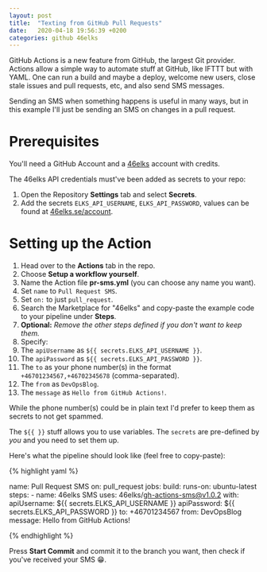 ```yaml
---
layout: post
title:  "Texting from GitHub Pull Requests"
date:   2020-04-18 19:56:39 +0200
categories: github 46elks
---
```

GitHub Actions is a new feature from GitHub, the largest Git provider. Actions allow a simple way to automate stuff at GitHub, like IFTTT but with YAML. One can run a build and maybe a deploy, welcome new users, close stale issues and pull requests, etc, and also send SMS messages.

Sending an SMS when something happens is useful in many ways, but in this example I'll just be sending an SMS on changes in a pull request.

# Prerequisites

You'll need a GitHub Account and a [46elks][46elks-homepage] account with credits.

The 46elks API credentials must've been added as secrets to your repo:

1. Open the Repository **Settings** tab and select **Secrets**.
1. Add the secrets `ELKS_API_USERNAME`, `ELKS_API_PASSWORD`, values can be found at [46elks.se/account][46elks-account].

# Setting up the Action

1. Head over to the **Actions** tab in the repo.
1. Choose **Setup a workflow yourself**.
1. Name the Action file **pr-sms.yml** (you can choose any name you want).
  1. Set `name` to `Pull Request SMS`.
  1. Set `on:` to just `pull_request`.
1. Search the Marketplace for "46elks" and copy-paste the example code to your pipeline under **Steps**.
1. **Optional:** *Remove the _other_ steps defined if you don't want to keep them.*
1. Specify:
  1. The `apiUsername` as `${{ secrets.ELKS_API_USERNAME }}`.
  1. The `apiPassword` as `${{ secrets.ELKS_API_PASSWORD }}`.
  1. The `to` as your phone number(s) in the format `+46701234567,+46702345678` (comma-separated).
  1. The `from` as `DevOpsBlog`.
  1. The `message` as `Hello from GitHub Actions!`.
  
While the phone number(s) could be in plain text I'd prefer to keep them as secrets to not get spammed.

The `${{ }}` stuff allows you to use variables. The `secrets` are pre-defined by *you* and you need to set them up.

Here's what the pipeline should look like (feel free to copy-paste):

{% highlight yaml %}
<!-- {% raw %} -->
name: Pull Request SMS
on: pull_request
jobs:
  build:
    runs-on: ubuntu-latest
    steps:
    - name: 46elks SMS
      uses: 46elks/gh-actions-sms@v1.0.2
      with:
        apiUsername: ${{ secrets.ELKS_API_USERNAME }}
        apiPassword: ${{ secrets.ELKS_API_PASSWORD }}
        to: +46701234567
        from: DevOpsBlog
        message: Hello from GitHub Actions!
<!-- {% endraw %} -->
{% endhighlight %}

Press **Start Commit** and commit it to the branch you want, then check if you've received your SMS 😁.

[46elks-homepage]: https://46elks.se
[46elks-account]: https://46elks.se/account
